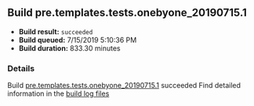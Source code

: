## Build pre.templates.tests.onebyone_20190715.1
- **Build result:** `succeeded`
- **Build queued:** 7/15/2019 5:10:36 PM
- **Build duration:** 833.30 minutes
### Details
Build [pre.templates.tests.onebyone_20190715.1](https://winappstudio.visualstudio.com/web/build.aspx?pcguid=a4ef43be-68ce-4195-a619-079b4d9834c2&builduri=vstfs%3a%2f%2f%2fBuild%2fBuild%2f29610) succeeded
Find detailed information in the [build log files](https://uwpctdiags.blob.core.windows.net/buildlogs/pre.templates.tests.onebyone_20190715.1_logs.zip)
